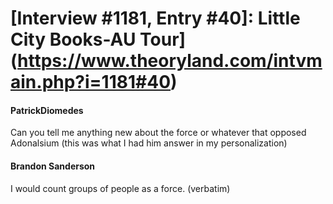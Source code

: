 # [Interview #1181, Entry #40]: Little City Books-AU Tour](https://www.theoryland.com/intvmain.php?i=1181#40)

#### PatrickDiomedes

Can you tell me anything new about the force or whatever that opposed Adonalsium (this was what I had him answer in my personalization)

#### Brandon Sanderson

I would count groups of people as a force. (verbatim)

